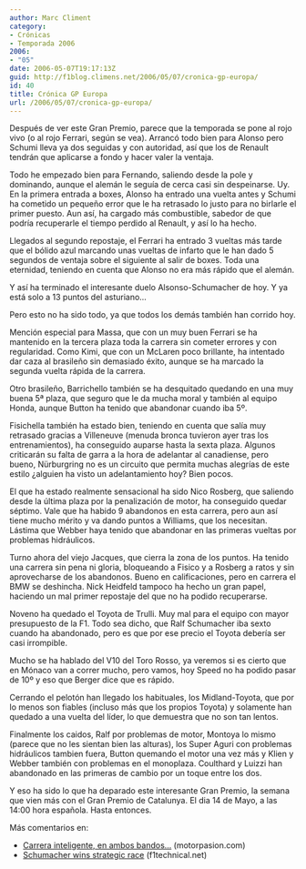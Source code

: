```yaml
---
author: Marc Climent
category:
- Crónicas
- Temporada 2006
2006:
- "05"
date: 2006-05-07T19:17:13Z
guid: http://f1blog.climens.net/2006/05/07/cronica-gp-europa/
id: 40
title: Crónica GP Europa
url: /2006/05/07/cronica-gp-europa/
---
```


Después de ver este Gran Premio, parece que la temporada se pone al rojo vivo (o al rojo Ferrari, según se vea). Arrancó todo bien para Alonso pero Schumi lleva ya dos seguidas y con autoridad, así que los de Renault tendrán que aplicarse a fondo y hacer valer la ventaja.

Todo he empezado bien para Fernando, saliendo desde la pole y dominando, aunque el alemán le seguía de cerca casi sin despeinarse. Uy. En la primera entrada a boxes, Alonso ha entrado una vuelta antes y Schumi ha cometido un pequeño error que le ha retrasado lo justo para no birlarle el primer puesto. Aun así, ha cargado más combustible, sabedor de que podría recuperarle el tiempo perdido al Renault, y así lo ha hecho.

Llegados al segundo repostaje, el Ferrari ha entrado 3 vueltas más tarde que el bólido azul marcando unas vueltas de infarto que le han dado 5 segundos de ventaja sobre el siguiente al salir de boxes. Toda una eternidad, teniendo en cuenta que Alonso no era más rápido que el alemán.

Y así ha terminado el interesante duelo Alsonso-Schumacher de hoy. Y ya está solo a 13 puntos del asturiano&#8230;

Pero esto no ha sido todo, ya que todos los demás también han corrido hoy.

Mención especial para Massa, que con un muy buen Ferrari se ha mantenido en la tercera plaza toda la carrera sin cometer errores y con regularidad. Como Kimi, que con un McLaren poco brillante, ha intentado dar caza al brasileño sin demasiado éxito, aunque se ha marcado la segunda vuelta rápida de la carrera.

Otro brasileño, Barrichello también se ha desquitado quedando en una muy buena 5ª plaza, que seguro que le da mucha moral y también al equipo Honda, aunque Button ha tenido que abandonar cuando iba 5º.

Fisichella también ha estado bien, teniendo en cuenta que salía muy retrasado gracias a Villeneuve (menuda bronca tuvieron ayer tras los entrenamientos), ha conseguido auparse hasta la sexta plaza. Algunos criticarán su falta de garra a la hora de adelantar al canadiense, pero bueno, Nürburgring no es un circuito que permita muchas alegrías de este estilo ¿alguien ha visto un adelantamiento hoy? Bien pocos.

El que ha estado realmente sensacional ha sido Nico Rosberg, que saliendo desde la última plaza por la penalización de motor, ha conseguido quedar séptimo. Vale que ha habido 9 abandonos en esta carrera, pero aun así tiene mucho mérito y va dando puntos a Williams, que los necesitan. Lástima que Webber haya tenido que abandonar en las primeras vueltas por problemas hidráulicos.

Turno ahora del viejo Jacques, que cierra la zona de los puntos. Ha tenido una carrera sin pena ni gloria, bloqueando a Fisico y a Rosberg a ratos y sin aprovecharse de los abandonos. Bueno en calificaciones, pero en carrera el BMW se deshincha. Nick Heidfeld tampoco ha hecho un gran papel, haciendo un mal primer repostaje del que no ha podido recuperarse.
  
Noveno ha quedado el Toyota de Trulli. Muy mal para el equipo con mayor presupuesto de la F1. Todo sea dicho, que Ralf Schumacher iba sexto cuando ha abandonado, pero es que por ese precio el Toyota debería ser casi irrompible.

Mucho se ha hablado del V10 del Toro Rosso, ya veremos si es cierto que en Mónaco van a correr mucho, pero vamos, hoy Speed no ha podido pasar de 10º y eso que Berger dice que es rápido.

Cerrando el pelotón han llegado los habituales, los Midland-Toyota, que por lo menos son fiables (incluso más que los propios Toyota) y solamente han quedado a una vuelta del líder, lo que demuestra que no son tan lentos.

Finalmente los caidos, Ralf por problemas de motor, Montoya lo mismo (parece que no les sientan bien las alturas), los Super Aguri con problemas hidráulicos tambien fuera, Button quemando el motor una vez más y Klien y Webber también con problemas en el monoplaza. Coulthard y Luizzi han abandonado en las primeras de cambio por un toque entre los dos.

Y eso ha sido lo que ha deparado este interesante Gran Premio, la semana que vien más con el Gran Premio de Catalunya. El dia 14 de Mayo, a las 14:00 hora española. Hasta entonces.

Más comentarios en:

  * <a target="_blank" href="http://www.motorpasion.com/formula1/carrera-inteligente-en-ambos-bandos">Carrera inteligente, en ambos bandos&#8230;</a> (motorpasion.com)
  * <a target="_blank" href="http://www.f1technical.net/news/2828">Schumacher wins strategic race</a> (f1technical.net)